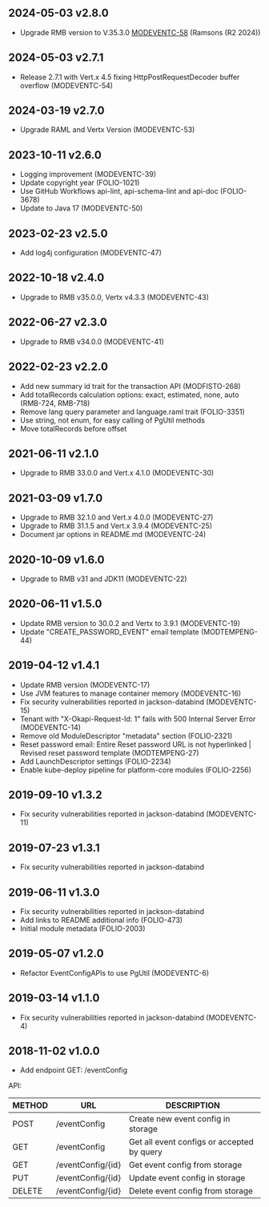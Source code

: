 ## 2024-05-03 v2.8.0
* Upgrade RMB version to V.35.3.0 [MODEVENTC-58](https://folio-org.atlassian.net/browse/MODEVENTC-58) (Ramsons (R2 2024))

## 2024-05-03 v2.7.1
* Release 2.7.1 with Vert.x 4.5 fixing HttpPostRequestDecoder buffer overflow (MODEVENTC-54)

## 2024-03-19 v2.7.0
* Upgrade RAML and Vertx Version (MODEVENTC-53)

## 2023-10-11 v2.6.0
* Logging improvement (MODEVENTC-39)
* Update copyright year (FOLIO-1021)
* Use GitHub Workflows api-lint, api-schema-lint and api-doc (FOLIO-3678)
* Update to Java 17 (MODEVENTC-50)

## 2023-02-23 v2.5.0
* Add log4j configuration (MODEVENTC-47)

## 2022-10-18 v2.4.0
* Upgrade to RMB v35.0.0, Vertx v4.3.3 (MODEVENTC-43)

## 2022-06-27 v2.3.0
* Upgrade to RMB v34.0.0 (MODEVENTC-41)

## 2022-02-23 v2.2.0
* Add new summary id trait for the transaction API (MODFISTO-268)
* Add totalRecords calculation options: exact, estimated, none, auto (RMB-724, RMB-718)
* Remove lang query parameter and language.raml trait (FOLIO-3351)
* Use string, not enum, for easy calling of PgUtil methods
* Move totalRecords before offset

## 2021-06-11 v2.1.0
 * Upgrade to RMB 33.0.0 and Vert.x 4.1.0 (MODEVENTC-30)

## 2021-03-09 v1.7.0
 * Upgrade to RMB 32.1.0 and Vert.x 4.0.0 (MODEVENTC-27)
 * Upgrade to RMB 31.1.5 and Vert.x 3.9.4 (MODEVENTC-25)
 * Document jar options in README.md (MODEVENTC-24)

## 2020-10-09 v1.6.0
 * Upgrade to RMB v31 and JDK11 (MODEVENTC-22)
 
## 2020-06-11 v1.5.0
 * Update RMB version to 30.0.2 and Vertx to 3.9.1 (MODEVENTC-19)
 * Update "CREATE_PASSWORD_EVENT" email template (MODTEMPENG-44)
 
## 2019-04-12 v1.4.1
 * Update RMB version (MODEVENTC-17)
 * Use JVM features to manage container memory (MODEVENTC-16)
 * Fix security vulnerabilities reported in jackson-databind (MODEVENTC-15)
 * Tenant with "X-Okapi-Request-Id: 1" fails with 500 Internal Server Error (MODEVENTC-14)
 * Remove old ModuleDescriptor "metadata" section (FOLIO-2321)
 * Reset password email: Entire Reset password URL is not hyperlinked | Revised reset password template (MODTEMPENG-27)
 * Add LaunchDescriptor settings  (FOLIO-2234)
 * Enable kube-deploy pipeline for platform-core modules (FOLIO-2256)

## 2019-09-10 v1.3.2
 * Fix security vulnerabilities reported in jackson-databind (MODEVENTC-11)

## 2019-07-23 v1.3.1
 * Fix security vulnerabilities reported in jackson-databind

## 2019-06-11 v1.3.0
 * Fix security vulnerabilities reported in jackson-databind
 * Add links to README additional info (FOLIO-473)
 * Initial module metadata (FOLIO-2003)

## 2019-05-07 v1.2.0
 * Refactor EventConfigAPIs to use PgUtil (MODEVENTC-6)

## 2019-03-14 v1.1.0
 * Fix security vulnerabilities reported in jackson-databind (MODEVENTC-4)
 
## 2018-11-02 v1.0.0
 * Add endpoint GET: /eventConfig  
 
  API: 
  
  | METHOD |  URL                          | DESCRIPTION                                                       |
  |--------|-------------------------------|-------------------------------------------------------------------|
  | POST   | /eventConfig                  | Create new event config in storage                                |
  | GET    | /eventConfig                  | Get all event configs or accepted by query                        |
  | GET    | /eventConfig/{id}             | Get event config from storage                                     |
  | PUT    | /eventConfig/{id}             | Update event config in storage                                    |
  | DELETE | /eventConfig/{id}             | Delete event config from storage                                  |
